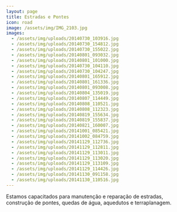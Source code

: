 ```yaml
---
layout: page
title: Estradas e Pontes
icon: road
image: /assets/img/IMG_2103.jpg
images:
  - /assets/img/uploads/20140730_103916.jpg
  - /assets/img/uploads/20140730_154812.jpg
  - /assets/img/uploads/20140730_155022.jpg
  - /assets/img/uploads/20140801_093032.jpg
  - /assets/img/uploads/20140801_101000.jpg
  - /assets/img/uploads/20140730_104110.jpg
  - /assets/img/uploads/20140730_104247.jpg
  - /assets/img/uploads/20140801_165912.jpg
  - /assets/img/uploads/20140801_161336.jpg
  - /assets/img/uploads/20140801_093008.jpg
  - /assets/img/uploads/20140804_135019.jpg
  - /assets/img/uploads/20140807_114449.jpg
  - /assets/img/uploads/20140808_110521.jpg
  - /assets/img/uploads/20140808_112323.jpg
  - /assets/img/uploads/20140819_155634.jpg
  - /assets/img/uploads/20140819_155837.jpg
  - /assets/img/uploads/20140821_160007.jpg
  - /assets/img/uploads/20141001_085421.jpg
  - /assets/img/uploads/20141002_084759.jpg
  - /assets/img/uploads/20141129_112736.jpg
  - /assets/img/uploads/20141129_112811.jpg
  - /assets/img/uploads/20141129_113011.jpg
  - /assets/img/uploads/20141129_113020.jpg
  - /assets/img/uploads/20141129_113109.jpg
  - /assets/img/uploads/20141129_114426.jpg
  - /assets/img/uploads/20141130_091158.jpg
  - /assets/img/uploads/20141130_110516.jpg
---
```


Estamos capacitados para manutenção e reparação de estradas, construção de pontes, quedas de água, aquedutos e terraplanagem.